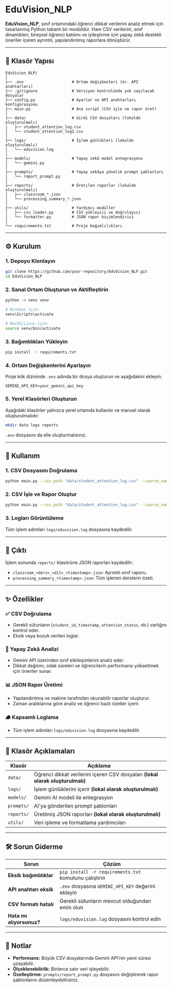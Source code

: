 # EduVision\_NLP

**EduVision\_NLP**, sınıf ortamındaki öğrenci dikkat verilerini analiz etmek için tasarlanmış Python tabanlı bir modüldür. Ham CSV verilerini, sınıf dinamikleri, bireysel öğrenci katılımı ve iyileştirme için yapay zekâ destekli öneriler içeren ayrıntılı, yapılandırılmış raporlara dönüştürür.

---

## 📁 Klasör Yapısı

```
EduVision_NLP/
│
├── .env                     # Ortam değişkenleri (ör. API anahtarları)
├── .gitignore               # Versiyon kontrolünde yok sayılacak dosyalar
├── config.py                # Ayarlar ve API anahtarları konfigürasyonu
├── main.py                  # Ana script (CSV işle ve rapor üret)
│
├── data/                    # Girdi CSV dosyaları (lokalde oluşturulmalı)
│   ├── student_attention_log.csv
│   └── student_attention_log2.csv
│
├── logs/                    # İşlem günlükleri (lokalde oluşturulmalı)
│   └── eduvision.log
│
├── models/                  # Yapay zekâ model entegrasyonu
│   └── gemini.py
│
├── prompts/                 # Yapay zekâya yönelik prompt şablonları
│   └── report_prompt.py
│
├── reports/                 # Üretilen raporlar (lokalde oluşturulmalı)
│   ├── classroom_*.json
│   └── processing_summary_*.json
│
├── utils/                   # Yardımcı modüller
│   ├── csv_loader.py        # CSV yükleyici ve doğrulayıcı
│   └── formatter.py         # JSON rapor biçimlendirici
│
└── requirements.txt         # Proje bağımlılıkları
```

---

## ⚙️ Kurulum

### 1. Depoyu Klonlayın

```bash
git clone https://github.com/your-repository/EduVision_NLP.git
cd EduVision_NLP
```

### 2. Sanal Ortam Oluşturun ve Aktifleştirin

```bash
python -m venv venv

# Windows için:
venv\Scripts\activate

# MacOS/Linux için:
source venv/bin/activate
```

### 3. Bağımlılıkları Yükleyin

```bash
pip install -r requirements.txt
```

### 4. Ortam Değişkenlerini Ayarlayın

Proje kök dizininde `.env` adında bir dosya oluşturun ve aşağıdakini ekleyin:

```env
GEMINI_API_KEY=your_gemini_api_key
```

### 5. Yerel Klasörleri Oluşturun

Aşağıdaki klasörler yalnızca yerel ortamda kullanılır ve manuel olarak oluşturulmalıdır:

```bash
mkdir data logs reports
```

`.env` dosyasını da elle oluşturmalısınız.

---

## 🚀 Kullanım

### 1. CSV Dosyasını Doğrulama

```bash
python main.py --csv_path "data/student_attention_log.csv" --course_name "Deneme Matematik 101" --language "tr"
```

### 2. CSV İşle ve Rapor Oluştur

```bash
python main.py --csv_path "data/student_attention_log.csv" --course_name "Matematik 101" --language "tr"
```

### 3. Logları Görüntüleme

Tüm işlem adımları `logs/eduvision.log` dosyasına kaydedilir.

---

## 📄 Çıktı

İşlem sonunda `reports/` klasörüne JSON raporları kaydedilir:

* `classroom_<ders>_<dil>_<timestamp>.json`: Ayrıntılı sınıf raporu.
* `processing_summary_<timestamp>.json`: Tüm işlenen derslerin özeti.

---

## ✨ Özellikler

### ✅ CSV Doğrulama

* Gerekli sütunların (`student_id`, `timestamp`, `attention_status`, vb.) varlığını kontrol eder.
* Eksik veya bozuk verileri loglar.

### 🤖 Yapay Zekâ Analizi

* Gemini API üzerinden sınıf etkileşimlerini analiz eder.
* Dikkat dağılımı, odak süreleri ve öğrencilerin performansı yükseltmek için öneriler sunar.

### 📊 JSON Rapor Üretimi

* Yapılandırılmış ve makine tarafından okunabilir raporlar oluşturur.
* Zaman aralıklarına göre analiz ve öğrenci bazlı özetler içerir.

### 🪵 Kapsamlı Loglama

* Tüm işlem adımları `logs/eduvision.log` dosyasına kaydedilir.

---

## 📂 Klasör Açıklamaları

| Klasör     | Açıklama                                                                        |
| ---------- | ------------------------------------------------------------------------------- |
| `data/`    | Öğrenci dikkat verilerini içeren CSV dosyaları **(lokal olarak oluşturulmalı)** |
| `logs/`    | İşlem günlüklerini içerir **(lokal olarak oluşturulmalı)**                      |
| `models/`  | Gemini AI modeli ile entegrasyon                                                |
| `prompts/` | AI'ya gönderilen prompt şablonları                                              |
| `reports/` | Üretilmiş JSON raporları **(lokal olarak oluşturulmalı)**                       |
| `utils/`   | Veri işleme ve formatlama yardımcıları                                          |

---

## 🛠️ Sorun Giderme

| Sorun                    | Çözüm                                                 |
| ------------------------ | ----------------------------------------------------- |
| **Eksik bağımlılıklar**  | `pip install -r requirements.txt` komutunu çalıştırın |
| **API anahtarı eksik**   | `.env` dosyasına `GEMINI_API_KEY` değerini ekleyin    |
| **CSV formatı hatalı**   | Gerekli sütunların mevcut olduğundan emin olun        |
| **Hata mı alıyorsunuz?** | `logs/eduvision.log` dosyasını kontrol edin           |

---

## 📌 Notlar

* **Performans:** Büyük CSV dosyalarında Gemini API’nin yanıt süresi uzayabilir.
* **Ölçeklenebilirlik:** Binlerce satır veri işleyebilir.
* **Özelleştirme:** `prompts/report_prompt.py` dosyasını değiştirerek rapor şablonlarını düzenleyebilirsiniz.
